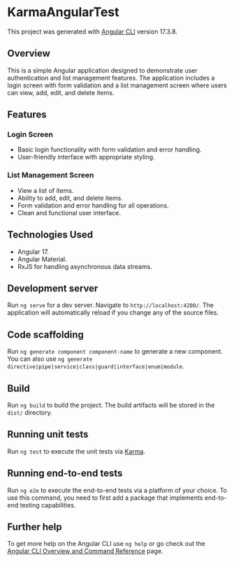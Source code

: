 # KarmaAngularTest

This project was generated with [Angular CLI](https://github.com/angular/angular-cli) version 17.3.8.

## Overview

This is a simple Angular application designed to demonstrate user authentication and list management features. The application includes a login screen with form validation and a list management screen where users can view, add, edit, and delete items.

## Features

### Login Screen
- Basic login functionality with form validation and error handling.
- User-friendly interface with appropriate styling.

### List Management Screen
- View a list of items.
- Ability to add, edit, and delete items.
- Form validation and error handling for all operations.
- Clean and functional user interface.

## Technologies Used
- Angular 17.
- Angular Material.
- RxJS for handling asynchronous data streams.

## Development server

Run `ng serve` for a dev server. Navigate to `http://localhost:4200/`. The application will automatically reload if you change any of the source files.

## Code scaffolding

Run `ng generate component component-name` to generate a new component. You can also use `ng generate directive|pipe|service|class|guard|interface|enum|module`.

## Build

Run `ng build` to build the project. The build artifacts will be stored in the `dist/` directory.

## Running unit tests

Run `ng test` to execute the unit tests via [Karma](https://karma-runner.github.io).

## Running end-to-end tests

Run `ng e2e` to execute the end-to-end tests via a platform of your choice. To use this command, you need to first add a package that implements end-to-end testing capabilities.

## Further help

To get more help on the Angular CLI use `ng help` or go check out the [Angular CLI Overview and Command Reference](https://angular.io/cli) page.
